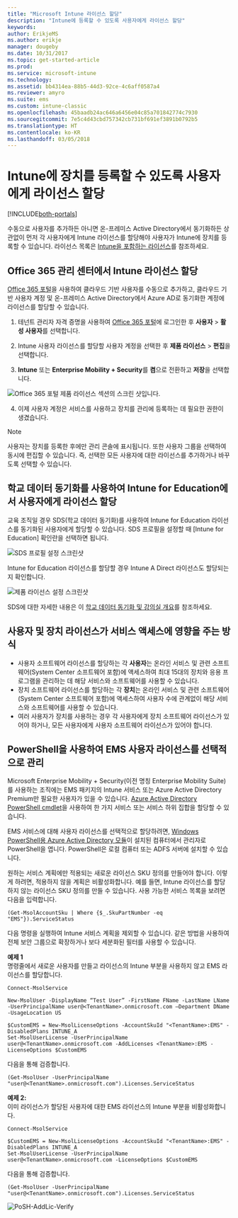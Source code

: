 ```yaml
---
title: "Microsoft Intune 라이선스 할당"
description: "Intune에 등록할 수 있도록 사용자에게 라이선스 할당"
keywords: 
author: ErikjeMS
ms.author: erikje
manager: dougeby
ms.date: 10/31/2017
ms.topic: get-started-article
ms.prod: 
ms.service: microsoft-intune
ms.technology: 
ms.assetid: bb4314ea-88b5-44d3-92ce-4c6aff0587a4
ms.reviewer: amyro
ms.suite: ems
ms.custom: intune-classic
ms.openlocfilehash: 45baadb24ac646a6456e04c85a701842774c7930
ms.sourcegitcommit: 7e5c4d43cbd757342cb731bf691ef3891b0792b5
ms.translationtype: HT
ms.contentlocale: ko-KR
ms.lasthandoff: 03/05/2018
---
```

# <a name="assign-licenses-to-users-so-they-can-enroll-devices-in-intune"></a>Intune에 장치를 등록할 수 있도록 사용자에게 라이선스 할당

[!INCLUDE[both-portals](./includes/note-for-both-portals.md)]

수동으로 사용자를 추가하든 아니면 온-프레미스 Active Directory에서 동기화하든 상관없이 먼저 각 사용자에게 Intune 라이선스를 할당해야 사용자가 Intune에 장치를 등록할 수 있습니다. 라이선스 목록은 [Intune을 포함하는 라이선스](licenses.md)를 참조하세요.

## <a name="assign-an-intune-license-in-the-office-365-admin-center"></a>Office 365 관리 센터에서 Intune 라이선스 할당

[Office 365 포털](http://go.microsoft.com/fwlink/p/?LinkId=698854)을 사용하여 클라우드 기반 사용자를 수동으로 추가하고, 클라우드 기반 사용자 계정 및 온-프레미스 Active Directory에서 Azure AD로 동기화한 계정에 라이선스를 할당할 수 있습니다.

1.  테넌트 관리자 자격 증명을 사용하여 [Office 365 포털](http://go.microsoft.com/fwlink/p/?LinkId=698854)에 로그인한 후 **사용자** > **활성 사용자**를 선택합니다.

2.  Intune 사용자 라이선스를 할당할 사용자 계정을 선택한 후 **제품 라이선스** > **편집**을 선택합니다.

3.  **Intune** 또는 **Enterprise Mobility + Security**를 **켬**으로 전환하고 **저장**을 선택합니다.

  ![Office 365 포털 제품 라이선스 섹션의 스크린 샷입니다.](./media/office-assign-license.png)

4. 이제 사용자 계정은 서비스를 사용하고 장치를 관리에 등록하는 데 필요한 권한이 생겼습니다.

> [!NOTE]
> 사용자는 장치를 등록한 후에만 관리 콘솔에 표시됩니다. 또한 사용자 그룹을 선택하여 동시에 편집할 수 있습니다. 즉, 선택한 모든 사용자에 대한 라이선스를 추가하거나 바꾸도록 선택할 수 있습니다.

## <a name="use-school-data-sync-to-assign-licenses-to-users-in-intune-for-education"></a>학교 데이터 동기화를 사용하여 Intune for Education에서 사용자에게 라이선스 할당
교육 조직일 경우 SDS(학교 데이터 동기화)를 사용하여 Intune for Education 라이선스를 동기화된 사용자에게 할당할 수 있습니다. SDS 프로필을 설정할 때 [Intune for Education] 확인란을 선택하면 됩니다.  

![SDS 프로필 설정 스크린샷](./media/i4e-sds-profile-setup-setting.png)

Intune for Education 라이선스를 할당할 경우 Intune A Direct 라이선스도 할당되는지 확인합니다.

![제품 라이선스 설정 스크린샷](./media/i4e-set-licenses.png)

SDS에 대한 자세한 내용은 이 [학교 데이터 동기화 및 강의실 개요](https://support.office.com/article/Overview-of-School-Data-Sync-and-Classroom-f3d1147b-4ade-4905-8518-508e729f2e91)를 참조하세요.

## <a name="how-user-and-device-licenses-affect-access-to-services"></a>사용자 및 장치 라이선스가 서비스 액세스에 영향을 주는 방식
* 사용자 소프트웨어 라이선스를 할당하는 각 **사용자**는 온라인 서비스 및 관련 소프트웨어(System Center 소프트웨어 포함)에 액세스하여 최대 15대의 장치와 응용 프로그램을 관리하는 데 해당 서비스와 소프트웨어를 사용할 수 있습니다.
* 장치 소프트웨어 라이선스를 할당하는 각 **장치**는 온라인 서비스 및 관련 소프트웨어(System Center 소프트웨어 포함)에 액세스하여 사용자 수에 관계없이 해당 서비스와 소프트웨어를 사용할 수 있습니다.
* 여러 사용자가 장치를 사용하는 경우 각 사용자에게 장치 소프트웨어 라이선스가 있어야 하거나, 모든 사용자에게 사용자 소프트웨어 라이선스가 있어야 합니다.

## <a name="use-powershell-to-selectively-manage-ems-user-licenses"></a>PowerShell을 사용하여 EMS 사용자 라이선스를 선택적으로 관리
Microsoft Enterprise Mobility + Security(이전 명칭 Enterprise Mobility Suite)를 사용하는 조직에는 EMS 패키지의 Intune 서비스 또는 Azure Active Directory Premium만 필요한 사용자가 있을 수 있습니다. [Azure Active Directory PowerShell cmdlet](https://msdn.microsoft.com/library/jj151815.aspx)을 사용하여 한 가지 서비스 또는 서비스 하위 집합을 할당할 수 있습니다.

EMS 서비스에 대해 사용자 라이선스를 선택적으로 할당하려면, [Windows PowerShell용 Azure Active Directory 모듈](https://msdn.microsoft.com/library/jj151815.aspx#bkmk_installmodule)이 설치된 컴퓨터에서 관리자로 PowerShell을 엽니다. PowerShell은 로컬 컴퓨터 또는 ADFS 서버에 설치할 수 있습니다.

원하는 서비스 계획에만 적용되는 새로운 라이선스 SKU 정의를 만들어야 합니다. 이렇게 하려면, 적용하지 않을 계획은 비활성화합니다. 예를 들면, Intune 라이선스를 할당하지 않는 라이선스 SKU 정의를 만들 수 있습니다. 사용 가능한 서비스 목록을 보려면 다음을 입력합니다.

    (Get-MsolAccountSku | Where {$_.SkuPartNumber -eq "EMS"}).ServiceStatus

다음 명령을 실행하여 Intune 서비스 계획을 제외할 수 있습니다. 같은 방법을 사용하여 전체 보안 그룹으로 확장하거나 보다 세분화된 필터를 사용할 수 있습니다.

**예제 1**<br>
명령줄에서 새로운 사용자를 만들고 라이선스의 Intune 부분을 사용하지 않고 EMS 라이선스를 할당합니다.

    Connect-MsolService

    New-MsolUser -DisplayName “Test User” -FirstName FName -LastName LName -UserPrincipalName user@<TenantName>.onmicrosoft.com –Department DName -UsageLocation US

    $CustomEMS = New-MsolLicenseOptions -AccountSkuId "<TenantName>:EMS" -DisabledPlans INTUNE_A
    Set-MsolUserLicense -UserPrincipalName user@<TenantName>.onmicrosoft.com -AddLicenses <TenantName>:EMS -LicenseOptions $CustomEMS


다음을 통해 검증합니다.

    (Get-MsolUser -UserPrincipalName "user@<TenantName>.onmicrosoft.com").Licenses.ServiceStatus

**예제 2:**<br>
이미 라이선스가 할당된 사용자에 대한 EMS 라이선스의 Intune 부분을 비활성화합니다.

    Connect-MsolService

    $CustomEMS = New-MsolLicenseOptions -AccountSkuId "<TenantName>:EMS" -DisabledPlans INTUNE_A
    Set-MsolUserLicense -UserPrincipalName user@<TenantName>.onmicrosoft.com -LicenseOptions $CustomEMS

다음을 통해 검증합니다.

    (Get-MsolUser -UserPrincipalName "user@<TenantName>.onmicrosoft.com").Licenses.ServiceStatus

![PoSH-AddLic-Verify](./media/posh-addlic-verify.png)
